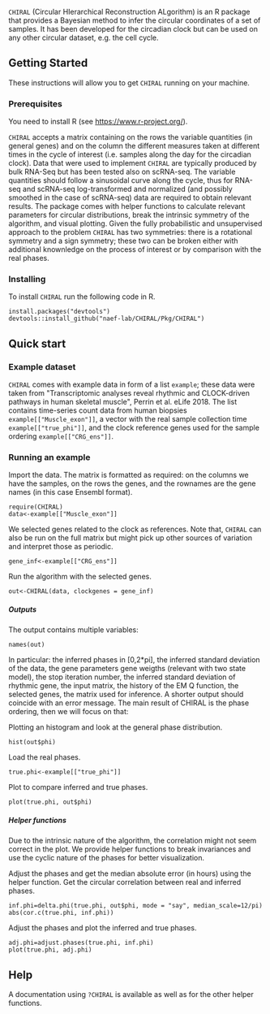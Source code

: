 `CHIRAL` (Circular HIerarchical Reconstruction ALgorithm) is an R package that provides a Bayesian method to infer the circular coordinates of a set of samples. It has been developed for the circadian clock but can be used on any other circular dataset, e.g. the cell cycle.

## Getting Started

These instructions will allow you to get `CHIRAL` running on your machine. 

### Prerequisites
You need to install R (see https://www.r-project.org/).

`CHIRAL` accepts a matrix containing on the rows the variable quantities (in general genes) and on the column the different measures taken at different times in the cycle of interest (i.e. samples along the day for the circadian clock). Data that were used to implement `CHIRAL` are typically produced by bulk RNA-Seq but has been tested also on scRNA-seq. The variable quantities should follow a sinusoidal curve along the cycle, thus for RNA-seq and scRNA-seq log-transformed and normalized (and possibly smoothed in the case of scRNA-seq) data are required to obtain relevant results. The package comes with helper functions to calculate relevant parameters for circular distributions, break the intrinsic symmetry of the algorithm, and visual plotting.
Given the fully probabilistic and unsupervised approach to the problem `CHIRAL` has two symmetries: there is a rotational symmetry and a sign symmetry; these two can be broken either with additional knownledge on the process of interest or by comparison with the real phases. 

### Installing

To install `CHIRAL` run the following code in R.
```
install.packages("devtools")
devtools::install_github("naef-lab/CHIRAL/Pkg/CHIRAL")
```
## Quick start
### Example dataset 
`CHIRAL` comes with example data in form of a list `example`; these data were taken from "Transcriptomic analyses reveal rhythmic and CLOCK-driven pathways in human skeletal muscle", Perrin et al. eLife 2018. The list contains time-series count data from human biopsies `example[["Muscle_exon"]]`, a vector with the real sample collection time `example[["true_phi"]]`, and the clock reference genes used for the sample ordering `example[["CRG_ens"]]`.

### Running an example

Import the data. The matrix is formatted as required: on the columns we have the samples, on the rows the genes, and the rownames are the gene names (in this case Ensembl format).
```
require(CHIRAL)
data<-example[["Muscle_exon"]]            
```
We selected genes related to the clock as references. Note that, `CHIRAL` can also be run on the full matrix but might pick up other sources of variation and interpret those as periodic.
```
gene_inf<-example[["CRG_ens"]]    
```
Run the algorithm with the selected genes. 
```
out<-CHIRAL(data, clockgenes = gene_inf)   
```
##### Outputs

The output contains multiple variables:
```
names(out)
```
In particular: the inferred phases in [0,2*pi], the inferred standard deviation of the data, the gene parameters gene weigths (relevant with two state model),
the stop iteration number, the inferred standard deviation of rhythmic gene, the input matrix, the history of the EM Q function, the selected genes, the matrix used for inference.
A shorter output should coincide with an error message. The main result of CHIRAL is the phase ordering, then we will focus on that:

Plotting an histogram and look at the general phase distribution.
```
hist(out$phi)    
```
Load the real phases.
```
true.phi<-example[["true_phi"]]   
```
Plot to compare inferred and true phases.

```
plot(true.phi, out$phi)                                                 
```

##### Helper functions

Due to the intrinsic nature of the algorithm, the correlation might not seem correct in the plot. We provide helper functions to break invariances and use the cyclic nature of the phases for better visualization.

Adjust the phases and get the median absolute error (in hours) using the helper function. Get the circular correlation between real and inferred phases.
```
inf.phi=delta.phi(true.phi, out$phi, mode = "say", median_scale=12/pi)  
abs(cor.c(true.phi, inf.phi))       
```
Adjust the phases and plot the inferred and true phases.

```
adj.phi=adjust.phases(true.phi, inf.phi)                                
plot(true.phi, adj.phi)                                                
```


## Help
A documentation using `?CHIRAL` is available as well as for the other helper functions. 
